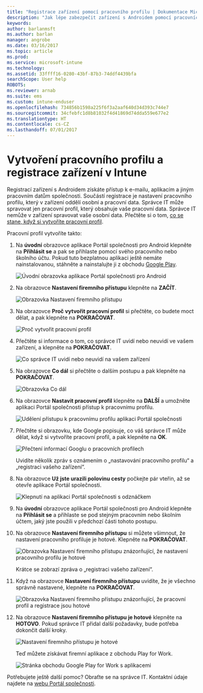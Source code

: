 ```yaml
---
title: "Registrace zařízení pomocí pracovního profilu | Dokumentace Microsoftu"
description: "Jak lépe zabezpečit zařízení s Androidem pomocí pracovních profilů"
keywords: 
author: barlanmsft
ms.author: barlan
manager: angrobe
ms.date: 03/16/2017
ms.topic: article
ms.prod: 
ms.service: microsoft-intune
ms.technology: 
ms.assetid: 33ffff16-0280-43bf-87b3-74ddf4439bfa
searchScope: User help
ROBOTS: 
ms.reviewer: arnab
ms.suite: ems
ms.custom: intune-enduser
ms.openlocfilehash: 734856b1598a225f6f3a2aaf640d34d393c744e7
ms.sourcegitcommit: 34cfebfc1d8b81032f4d41869d74dda559e677e2
ms.translationtype: HT
ms.contentlocale: cs-CZ
ms.lasthandoff: 07/01/2017
---
```

# <a name="create-a-work-profile-and-enroll-your-device-in-intune"></a>Vytvoření pracovního profilu a registrace zařízení v Intune

Registrací zařízení s Androidem získáte přístup k e-mailu, aplikacím a jiným pracovním datům společnosti. Součástí registrace je nastavení pracovního profilu, který v zařízení oddělí osobní a pracovní data. Správce IT může spravovat jen pracovní profil, který obsahuje vaše pracovní data. Správce IT nemůže v zařízení spravovat vaše osobní data. Přečtěte si o tom, [co se stane, když si vytvoříte pracovní profil](what-happens-when-you-create-a-work-profile-android.md).

Pracovní profil vytvoříte takto:

1.  Na **úvodní** obrazovce aplikace Portál společnosti pro Android klepněte na **Přihlásit se** a pak se přihlaste pomocí svého pracovního nebo školního účtu. Pokud tuto bezplatnou aplikaci ještě nemáte nainstalovanou, stáhněte a nainstalujte ji z obchodu [Google Play](http://play.google.com/store/apps/details?id=com.microsoft.windowsintune.companyportal).

    ![Úvodní obrazovka aplikace Portál společnosti pro Android](./media/and-enroll-0-welcome-screen.png)

2. Na obrazovce **Nastavení firemního přístupu** klepněte na **ZAČÍT**.

    ![Obrazovka Nastavení firemního přístupu](./media/andr-afw-begin-company-access-setup.png)

3.  Na obrazovce **Proč vytvořit pracovní profil** si přečtěte, co budete moct dělat, a pak klepněte na **POKRAČOVAT**.

    ![Proč vytvořit pracovní profil](./media/andr-afw-why-create-a-work-profile.png)

4.  Přečtěte si informace o tom, co správce IT uvidí nebo neuvidí ve vašem zařízení, a klepněte na **POKRAČOVAT**.

    ![Co správce IT uvidí nebo neuvidí na vašem zařízení](./media/andr-afw-what-it-can-see-on-your-device.png)

5.  Na obrazovce **Co dál** si přečtěte o dalším postupu a pak klepněte na **POKRAČOVAT**.

    ![Obrazovka Co dál](./media/andr-afw-what-comes-next.png)

6. Na obrazovce **Nastavit pracovní profil** klepněte na **DALŠÍ** a umožněte aplikaci Portál společnosti přístup k pracovnímu profilu.

    ![Udělení přístupu k pracovnímu profilu aplikaci Portál společnosti](./media/andr-afw-tap-next-to-set-up-work-profile.png)

7. Přečtěte si obrazovku, kde Google popisuje, co váš správce IT může dělat, když si vytvoříte pracovní profil, a pak klepněte na **OK**.

    ![Přečtení informací Googlu o pracovních profilech](./media/andr-afw-google-screen-what-it-can-do.png)

    Uvidíte několik zpráv s oznámením o „nastavování pracovního profilu“ a „registraci vašeho zařízení“.

8. Na obrazovce **Už jste urazili polovinu cesty** počkejte pár vteřin, až se otevře aplikace Portál společnosti.

    ![Klepnutí na aplikaci Portál společnosti s odznáčkem](./media/andr-afw-tap-work-badged-company-portal-icon2.png)

9. Na **úvodní** obrazovce aplikace Portál společnosti pro Android klepněte na **Přihlásit se** a přihlaste se pod stejným pracovním nebo školním účtem, jaký jste použili v předchozí části tohoto postupu.

10. Na obrazovce **Nastavení firemního přístupu** si můžete všimnout, že nastavení pracovního profiluje je hotové. Klepněte na **POKRAČOVAT**.

    ![Obrazovka Nastavení firemního přístupu znázorňující, že nastavení pracovního profilu je hotové](./media/andr-afw-work-profile-now-set-up.png)

    Krátce se zobrazí zpráva o „registraci vašeho zařízení“.

11. Když na obrazovce **Nastavení firemního přístupu** uvidíte, že je všechno správně nastavené, klepněte na **POKRAČOVAT**.

    ![Obrazovka Nastavení firemního přístupu znázorňující, že pracovní profil a registrace jsou hotové](./media/andr-afw-company-access-setup-green-checks.png)

12. Na obrazovce **Nastavení firemního přístupu je hotové** klepněte na **HOTOVO**. Pokud správce IT přidal další požadavky, bude potřeba dokončit další kroky.

    ![Nastavení firemního přístupu je hotové](./media/andr-afw-company-access-setup-complete.png)

    Teď můžete získávat firemní aplikace z obchodu Play for Work.

    ![Stránka obchodu Google Play for Work s aplikacemi](./media/andr-afw-tap-work-play-store-icon.png)

Potřebujete ještě další pomoc? Obraťte se na správce IT. Kontaktní údaje najdete na [webu Portál společnosti](http://portal.manage.microsoft.com).
